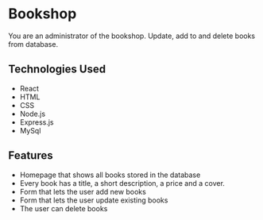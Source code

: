 # Bookshop

You are an administrator of the bookshop. Update, add to and delete books from database.

## Technologies Used

- React
- HTML
- CSS
- Node.js
- Express.js
- MySql

## Features

- Homepage that shows all books stored in the database
- Every book has a title, a short description, a price and a cover.
- Form that lets the user add new books
- Form that lets the user update existing books
- The user can delete books
